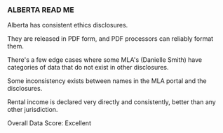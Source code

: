 ### ALBERTA READ ME

Alberta has consistent ethics disclosures.

They are released in PDF form, and PDF processors can reliably format them.

There's a few edge cases where some MLA's (Danielle Smith) have categories of data that do not exist in other disclosures.

Some inconsistency exists between names in the MLA portal and the disclosures.

Rental income is declared very directly and consistently, better than any other jurisdiction.

Overall Data Score: Excellent